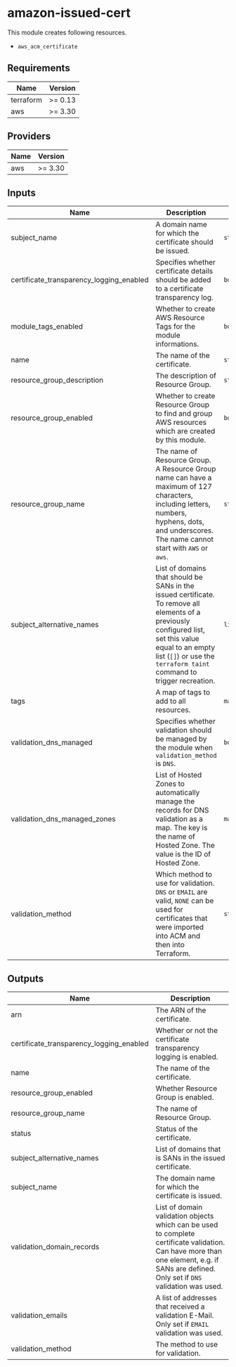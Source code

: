 # amazon-issued-cert

This module creates following resources.

- `aws_acm_certificate`

<!-- BEGINNING OF PRE-COMMIT-TERRAFORM DOCS HOOK -->
## Requirements

| Name | Version |
|------|---------|
| terraform | >= 0.13 |
| aws | >= 3.30 |

## Providers

| Name | Version |
|------|---------|
| aws | >= 3.30 |

## Inputs

| Name | Description | Type | Default | Required |
|------|-------------|------|---------|:--------:|
| subject\_name | A domain name for which the certificate should be issued. | `string` | n/a | yes |
| certificate\_transparency\_logging\_enabled | Specifies whether certificate details should be added to a certificate transparency log. | `bool` | `true` | no |
| module\_tags\_enabled | Whether to create AWS Resource Tags for the module informations. | `bool` | `true` | no |
| name | The name of the certificate. | `string` | `""` | no |
| resource\_group\_description | The description of Resource Group. | `string` | `"Managed by Terraform."` | no |
| resource\_group\_enabled | Whether to create Resource Group to find and group AWS resources which are created by this module. | `bool` | `true` | no |
| resource\_group\_name | The name of Resource Group. A Resource Group name can have a maximum of 127 characters, including letters, numbers, hyphens, dots, and underscores. The name cannot start with `AWS` or `aws`. | `string` | `""` | no |
| subject\_alternative\_names | List of domains that should be SANs in the issued certificate. To remove all elements of a previously configured list, set this value equal to an empty list (`[]`) or use the `terraform taint` command to trigger recreation. | `list(string)` | `[]` | no |
| tags | A map of tags to add to all resources. | `map(string)` | `{}` | no |
| validation\_dns\_managed | Specifies whether validation should be managed by the module when `validation_method` is `DNS`. | `bool` | `false` | no |
| validation\_dns\_managed\_zones | List of Hosted Zones to automatically manage the records for DNS validation as a map. The key is the name of Hosted Zone. The value is the ID of Hosted Zone. | `map(string)` | `{}` | no |
| validation\_method | Which method to use for validation. `DNS` or `EMAIL` are valid, `NONE` can be used for certificates that were imported into ACM and then into Terraform. | `string` | `"DNS"` | no |

## Outputs

| Name | Description |
|------|-------------|
| arn | The ARN of the certificate. |
| certificate\_transparency\_logging\_enabled | Whether or not the certificate transparency logging is enabled. |
| name | The name of the certificate. |
| resource\_group\_enabled | Whether Resource Group is enabled. |
| resource\_group\_name | The name of Resource Group. |
| status | Status of the certificate. |
| subject\_alternative\_names | List of domains that is SANs in the issued certificate. |
| subject\_name | The domain name for which the certificate is issued. |
| validation\_domain\_records | List of domain validation objects which can be used to complete certificate validation. Can have more than one element, e.g. if SANs are defined. Only set if `DNS` validation was used. |
| validation\_emails | A list of addresses that received a validation E-Mail. Only set if `EMAIL` validation was used. |
| validation\_method | The method to use for validation. |

<!-- END OF PRE-COMMIT-TERRAFORM DOCS HOOK -->
